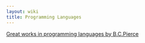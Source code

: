 ```yaml
---
layout: wiki
title: Programming Languages
---
```


[Great works in programming languages by B.C.Pierce](http://www.cis.upenn.edu/~bcpierce/courses/670Fall04/GreatWorksInPL.shtml)
